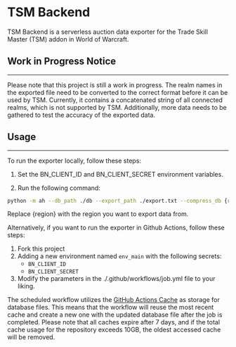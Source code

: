 # TSM Backend

TSM Backend is a serverless auction data exporter for the Trade Skill Master (TSM) addon in World of Warcraft.

## Work in Progress Notice
---
Please note that this project is still a work in progress. The realm names in the exported file need to be converted to the correct format before it can be used by TSM. Currently, it contains a concatenated string of all connected realms, which is not supported by TSM. Additionally, more data needs to be gathered to test the accuracy of the exported data.

## Usage
---
To run the exporter locally, follow these steps:
1. Set the BN_CLIENT_ID and BN_CLIENT_SECRET environment variables.

2. Run the following command:
```bash
python -m ah --db_path ./db --export_path ./export.txt --compress_db {region}
```
Replace {region} with the region you want to export data from.

Alternatively, if you want to run the exporter in Github Actions, follow these steps:
1. Fork this project
2. Adding a new environment named `env_main` with the following secrets:
    - `BN_CLIENT_ID`
    - `BN_CLIENT_SECRET`
3. Modify the parameters in the ./.github/workflows/job.yml file to your liking.

The scheduled workflow utilizes the [GitHub Actions Cache](https://docs.github.com/en/actions/using-workflows/caching-dependencies-to-speed-up-workflows) as storage for database files. This means that the workflow will reuse the most recent cache and create a new one with the updated database file after the job is completed. Please note that all caches expire after 7 days, and if the total cache usage for the repository exceeds 10GB, the oldest accessed cache will be removed.
